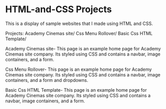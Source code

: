 # HTML-and-CSS Projects

This is a display of sample websites that I made using HTML and CSS.

Projects:
Academy Cinemas site/
Css Menu Rollover/
Basic Css HTML Template/

Academy Cinemas site-
This page is an example home page for Academy Cinemas site company. Its styled using CSS and contains a navbar, image containers, and a form.

Css Menu Rollover-
This page is an example home page for Academy Cinemas site company. Its styled using CSS and contains a navbar, image containers, and a form and dropdowns.

Basic Css HTML Template-
This page is an example home page for Academy Cinemas site company. Its styled using CSS and contains a navbar, image containers, and a form.
